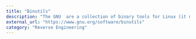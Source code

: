 ```yaml
---
title: "Binutils"
description: "The GNU  are a collection of binary tools for Linux (it namely includes Readelf)."
external_url: "https://www.gnu.org/software/binutils"
category: "Reverse Engineering"
---
```

